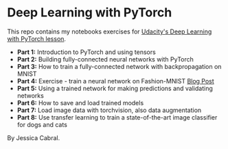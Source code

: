 # Deep Learning with PyTorch

This repo contains my notebooks exercises for [Udacity's Deep Learning with PyTorch lesson](https://in.udacity.com/course/deep-learning-pytorch--ud188).

* **Part 1:** Introduction to PyTorch and using tensors
* **Part 2:** Building fully-connected neural networks with PyTorch
* **Part 3:** How to train a fully-connected network with backpropagation on MNIST
* **Part 4:** Exercise - train a neural network on Fashion-MNIST [Blog Post](https://jcabralc.wordpress.com/2018/12/16/classificando-roupas-com-fashion-mnist-pytorch-scholarship-challenge/)
* **Part 5:** Using a trained network for making predictions and validating networks
* **Part 6:** How to save and load trained models
* **Part 7:** Load image data with torchvision, also data augmentation
* **Part 8:** Use transfer learning to train a state-of-the-art image classifier for dogs and cats

By Jessica Cabral.